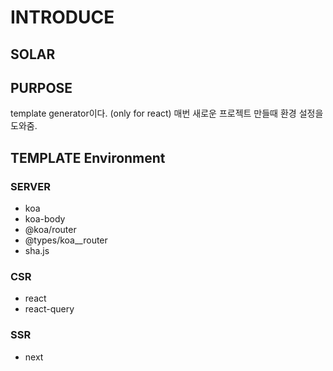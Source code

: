 # INTRODUCE

## SOLAR

## PURPOSE

template generator이다. (only for react)
매번 새로운 프로젝트 만들때 환경 설정을 도와줌.

## TEMPLATE Environment
### SERVER
- koa
- koa-body
- @koa/router
- @types/koa__router
- sha.js

### CSR
- react
- react-query

### SSR
- next
